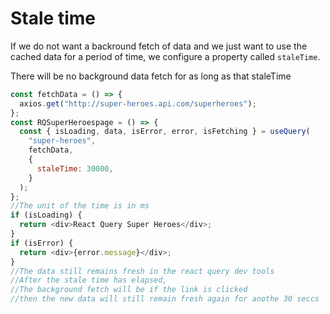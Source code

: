 # Stale time

If we do not want a backround fetch of data and we just want to use the cached data for a period of time, we configure a property called
`staleTime`.

There will be no background data fetch for as long as that staleTime

```js
const fetchData = () => {
  axios.get("http://super-heroes.api.com/superheroes");
};
const RQSuperHeroespage = () => {
  const { isLoading, data, isError, error, isFetching } = useQuery(
    "super-heroes",
    fetchData,
    {
      staleTime: 30000,
    }
  );
};
//The unit of the time is in ms
if (isLoading) {
  return <div>React Query Super Heroes</div>;
}
if (isError) {
  return <div>{error.message}</div>;
}
//The data still remains fresh in the react query dev tools
//After the stale time has elapsed,
//The background fetch will be if the link is clicked
//then the new data will still remain fresh again for anothe 30 seccs
```
